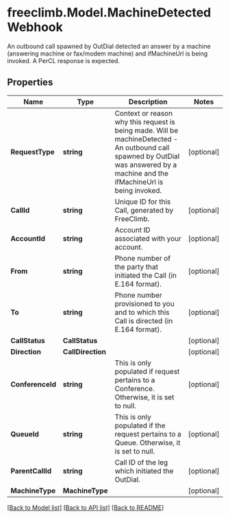 # freeclimb.Model.MachineDetectedWebhook

An outbound call spawned by OutDial detected an answer by a machine (answering machine or fax/modem machine) and ifMachineUrl is being invoked. A PerCL response is expected.
## Properties

Name | Type | Description | Notes
------------ | ------------- | ------------- | -------------
**RequestType** | **string** | Context or reason why this request is being made. Will be machineDetected - An outbound call spawned by OutDial was answered by a machine and the ifMachineUrl is being invoked. | [optional] 
**CallId** | **string** | Unique ID for this Call, generated by FreeClimb. | [optional] 
**AccountId** | **string** | Account ID associated with your account. | [optional] 
**From** | **string** | Phone number of the party that initiated the Call (in E.164 format). | [optional] 
**To** | **string** | Phone number provisioned to you and to which this Call is directed (in E.164 format). | [optional] 
**CallStatus** | **CallStatus** |  | [optional] 
**Direction** | **CallDirection** |  | [optional] 
**ConferenceId** | **string** | This is only populated if request pertains to a Conference. Otherwise, it is set to null. | [optional] 
**QueueId** | **string** | This is only populated if the request pertains to a Queue. Otherwise, it is set to null. | [optional] 
**ParentCallId** | **string** | Call ID of the leg which initiated the OutDial. | [optional] 
**MachineType** | **MachineType** |  | [optional] 

[[Back to Model list]](../README.md#documentation-for-models) [[Back to API list]](../README.md#documentation-for-api-endpoints) [[Back to README]](../README.md)

